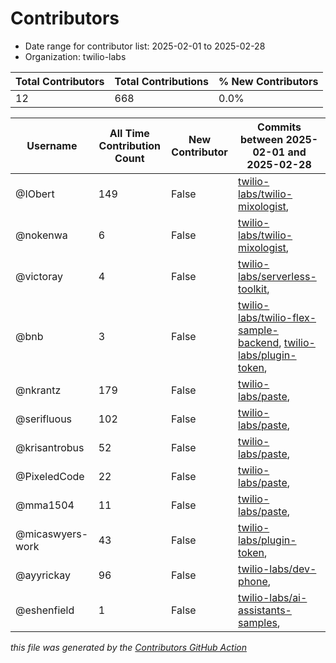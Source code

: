 # Contributors

- Date range for contributor list:  2025-02-01 to 2025-02-28
- Organization: twilio-labs

| Total Contributors | Total Contributions | % New Contributors |
| --- | --- | --- |
| 12 | 668 | 0.0% |

| Username | All Time Contribution Count | New Contributor | Commits between 2025-02-01 and 2025-02-28 |
| --- | --- | --- | --- |
| @IObert | 149 | False | [twilio-labs/twilio-mixologist](https://github.com/twilio-labs/twilio-mixologist/commits?author=IObert&since=2025-02-01&until=2025-02-28),  |
| @nokenwa | 6 | False | [twilio-labs/twilio-mixologist](https://github.com/twilio-labs/twilio-mixologist/commits?author=nokenwa&since=2025-02-01&until=2025-02-28),  |
| @victoray | 4 | False | [twilio-labs/serverless-toolkit](https://github.com/twilio-labs/serverless-toolkit/commits?author=victoray&since=2025-02-01&until=2025-02-28),  |
| @bnb | 3 | False | [twilio-labs/twilio-flex-sample-backend](https://github.com/twilio-labs/twilio-flex-sample-backend/commits?author=bnb&since=2025-02-01&until=2025-02-28), [twilio-labs/plugin-token](https://github.com/twilio-labs/plugin-token/commits?author=bnb&since=2025-02-01&until=2025-02-28),  |
| @nkrantz | 179 | False | [twilio-labs/paste](https://github.com/twilio-labs/paste/commits?author=nkrantz&since=2025-02-01&until=2025-02-28),  |
| @serifluous | 102 | False | [twilio-labs/paste](https://github.com/twilio-labs/paste/commits?author=serifluous&since=2025-02-01&until=2025-02-28),  |
| @krisantrobus | 52 | False | [twilio-labs/paste](https://github.com/twilio-labs/paste/commits?author=krisantrobus&since=2025-02-01&until=2025-02-28),  |
| @PixeledCode | 22 | False | [twilio-labs/paste](https://github.com/twilio-labs/paste/commits?author=PixeledCode&since=2025-02-01&until=2025-02-28),  |
| @mma1504 | 11 | False | [twilio-labs/paste](https://github.com/twilio-labs/paste/commits?author=mma1504&since=2025-02-01&until=2025-02-28),  |
| @micaswyers-work | 43 | False | [twilio-labs/plugin-token](https://github.com/twilio-labs/plugin-token/commits?author=micaswyers-work&since=2025-02-01&until=2025-02-28),  |
| @ayyrickay | 96 | False | [twilio-labs/dev-phone](https://github.com/twilio-labs/dev-phone/commits?author=ayyrickay&since=2025-02-01&until=2025-02-28),  |
| @eshenfield | 1 | False | [twilio-labs/ai-assistants-samples](https://github.com/twilio-labs/ai-assistants-samples/commits?author=eshenfield&since=2025-02-01&until=2025-02-28),  |

 _this file was generated by the [Contributors GitHub Action](https://github.com/github/contributors)_
